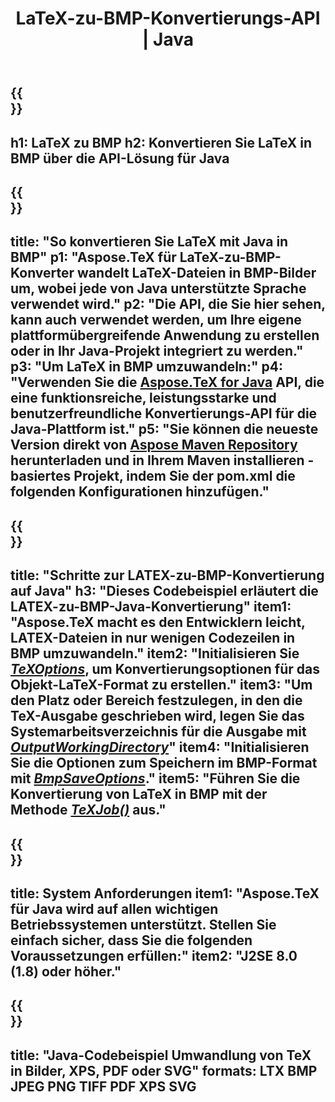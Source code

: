 ﻿---
translation: true
template: /_templates/_conversion-child-java.md
title: LaTeX-zu-BMP-Konvertierungs-API | Java
description: LaTeX-zu-BMP-Konvertierungsfunktionalität. Integrieren Sie diese lokale Java-Bibliothek in Ihr Projekt oder verwenden Sie plattformübergreifende Anwendungen, um LaTeX in BMP zu konvertieren.
keywords: Latex in bmp api java, latex2bmp integrieren
url: /java/conversion/latex-to-bmp/
family: tex
platformtag: java
feature: conversion
informat: LATEX
outformat: BMP
otherformats: XPS JPEG PDF TIFF
---

{{<section banner>}}
---
h1: LaTeX zu BMP
h2: Konvertieren Sie LaTeX in BMP über die API-Lösung für Java
---

{{<section overview>}}
---
title: "So konvertieren Sie LaTeX mit Java in BMP"
p1: "Aspose.TeX für LaTeX-zu-BMP-Konverter wandelt LaTeX-Dateien in BMP-Bilder um, wobei jede von Java unterstützte Sprache verwendet wird."
p2: "Die API, die Sie hier sehen, kann auch verwendet werden, um Ihre eigene plattformübergreifende Anwendung zu erstellen oder in Ihr Java-Projekt integriert zu werden."
p3: "Um LaTeX in BMP umzuwandeln:"
p4: "Verwenden Sie die [Aspose.TeX for Java](https://products.aspose.com/tex/java) API, die eine funktionsreiche, leistungsstarke und benutzerfreundliche Konvertierungs-API für die Java-Plattform ist."
p5: "Sie können die neueste Version direkt von [Aspose Maven Repository](https://repository.aspose.com/tex/) herunterladen und in Ihrem Maven installieren -basiertes Projekt, indem Sie der pom.xml die folgenden Konfigurationen hinzufügen."
---

{{<section feature1>}}
---
title: "Schritte zur LATEX-zu-BMP-Konvertierung auf Java"
h3: "Dieses Codebeispiel erläutert die LATEX-zu-BMP-Java-Konvertierung"
item1: "Aspose.TeX macht es den Entwicklern leicht, LATEX-Dateien in nur wenigen Codezeilen in BMP umzuwandeln."
item2: "Initialisieren Sie [*TeXOptions*](https://reference.aspose.com/tex/java/com.aspose.tex/TeXOptions), um Konvertierungsoptionen für das Objekt-LaTeX-Format zu erstellen."
item3: "Um den Platz oder Bereich festzulegen, in den die TeX-Ausgabe geschrieben wird, legen Sie das Systemarbeitsverzeichnis für die Ausgabe mit [*OutputWorkingDirectory*](https://reference.aspose.com/tex/java/com.aspose.tex/TeXOptions#getOutputWorkingDirectory--)"
item4: "Initialisieren Sie die Optionen zum Speichern im BMP-Format mit [*BmpSaveOptions*](https://reference.aspose.com/tex/java/com.aspose.tex.rendering/BmpSaveOptions)."
item5: "Führen Sie die Konvertierung von LaTeX in BMP mit der Methode [*TeXJob()*](https://reference.aspose.com/tex/java/com.aspose.tex/TeXJob) aus."
---

{{<section feature2>}}
---
title: System Anforderungen
item1: "Aspose.TeX für Java wird auf allen wichtigen Betriebssystemen unterstützt. Stellen Sie einfach sicher, dass Sie die folgenden Voraussetzungen erfüllen:"
item2: "J2SE 8.0 (1.8) oder höher."
---

{{<section widget>}}
---
title: "Java-Codebeispiel Umwandlung von TeX in Bilder, XPS, PDF oder SVG"
formats: LTX BMP JPEG PNG TIFF PDF XPS SVG
---